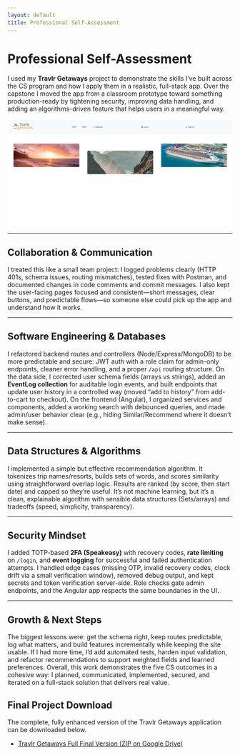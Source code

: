 ```yaml
---
layout: default
title: Professional Self-Assessment
---
```


<link rel="stylesheet" href="../assets/css/custom.css">

# Professional Self-Assessment

I used my **Travlr Getaways** project to demonstrate the skills I’ve built across the CS program and how I apply them in a realistic, full-stack app. Over the capstone I moved the app from a classroom prototype toward something production-ready by tightening security, improving data handling, and adding an algorithms-driven feature that helps users in a meaningful way.

![Travlr Getaways Homepage](../artifacts/software-design/images/TravlrHomePage.jpg)

---

## Collaboration & Communication

I treated this like a small team project: I logged problems clearly (HTTP 401s, schema issues, routing mismatches), tested fixes with Postman, and documented changes in code comments and commit messages. I also kept the user-facing pages focused and consistent—short messages, clear buttons, and predictable flows—so someone else could pick up the app and understand how it works.



---

## Software Engineering & Databases

I refactored backend routes and controllers (Node/Express/MongoDB) to be more predictable and secure: JWT auth with a role claim for admin-only endpoints, cleaner error handling, and a proper `/api` routing structure. On the data side, I corrected user schema fields (arrays vs strings), added an **EventLog collection** for auditable login events, and built endpoints that update user history in a controlled way (moved “add to history” from add-to-cart to checkout). On the frontend (Angular), I organized services and components, added a working search with debounced queries, and made admin/user behavior clear (e.g., hiding Similar/Recommend where it doesn’t make sense).



---

## Data Structures & Algorithms

I implemented a simple but effective recommendation algorithm. It tokenizes trip names/resorts, builds sets of words, and scores similarity using straightforward overlap logic. Results are ranked (by score, then start date) and capped so they’re useful. It’s not machine learning, but it’s a clean, explainable algorithm with sensible data structures (Sets/arrays) and tradeoffs (speed, simplicity, transparency).



---

## Security Mindset

I added TOTP-based **2FA (Speakeasy)** with recovery codes, **rate limiting** on `/login`, and **event logging** for successful and failed authentication attempts. I handled edge cases (missing OTP, invalid recovery codes, clock drift via a small verification window), removed debug output, and kept secrets and token verification server-side. Role checks gate admin endpoints, and the Angular app respects the same boundaries in the UI.



---

## Growth & Next Steps

The biggest lessons were: get the schema right, keep routes predictable, log what matters, and build features incrementally while keeping the site usable. If I had more time, I’d add automated tests, harden input validation, and refactor recommendations to support weighted fields and learned preferences. Overall, this work demonstrates the five CS outcomes in a cohesive way: I planned, communicated, implemented, secured, and iterated on a full-stack solution that delivers real value.

## Final Project Download
The complete, fully enhanced version of the Travlr Getaways application can be downloaded below.

- [Travlr Getaways Full Final Version (ZIP on Google Drive)](hhttps://drive.google.com/file/d/1ntbJnwLSFvVU1hsqGzuvbalb1Zog1KmY/view?usp=drive_link)



